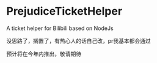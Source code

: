 # PrejudiceTicketHelper
A ticket helper for Bilibili based on NodeJs

没思路了，搁置了，有热心人的话自己改，pr我基本都会通过

预计将在今年内推出，敬请期待
